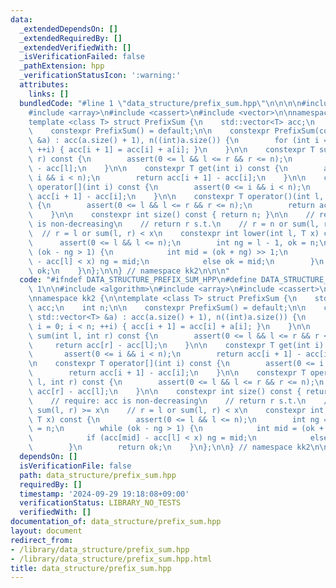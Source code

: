 ```yaml
---
data:
  _extendedDependsOn: []
  _extendedRequiredBy: []
  _extendedVerifiedWith: []
  _isVerificationFailed: false
  _pathExtension: hpp
  _verificationStatusIcon: ':warning:'
  attributes:
    links: []
  bundledCode: "#line 1 \"data_structure/prefix_sum.hpp\"\n\n\n\n#include <algorithm>\n\
    #include <array>\n#include <cassert>\n#include <vector>\n\nnamespace kk2 {\n\n\
    template <class T> struct PrefixSum {\n    std::vector<T> acc;\n    int n;\n\n\
    \    constexpr PrefixSum() = default;\n\n    constexpr PrefixSum(const std::vector<T>\
    \ &a) : acc(a.size() + 1), n((int)a.size()) {\n        for (int i = 0; i < n;\
    \ ++i) { acc[i + 1] = acc[i] + a[i]; }\n    }\n\n    constexpr T sum(int l, int\
    \ r) const {\n        assert(0 <= l && l <= r && r <= n);\n        return acc[r]\
    \ - acc[l];\n    }\n\n    constexpr T get(int i) const {\n        assert(0 <=\
    \ i && i < n);\n        return acc[i + 1] - acc[i];\n    }\n\n    constexpr T\
    \ operator[](int i) const {\n        assert(0 <= i && i < n);\n        return\
    \ acc[i + 1] - acc[i];\n    }\n\n    constexpr T operator()(int l, int r) const\
    \ {\n        assert(0 <= l && l <= r && r <= n);\n        return acc[r] - acc[l];\n\
    \    }\n\n    constexpr int size() const { return n; }\n\n    // require: acc\
    \ is non-decreasing\n    // return r s.t.\n    // r = n or sum(l, r) >= x\n  \
    \  // r = l or sum(l, r) < x\n    constexpr int lower(int l, T x) const {\n  \
    \      assert(0 <= l && l <= n);\n        int ng = l - 1, ok = n;\n        while\
    \ (ok - ng > 1) {\n            int mid = (ok + ng) >> 1;\n            if (acc[mid]\
    \ - acc[l] < x) ng = mid;\n            else ok = mid;\n        }\n        return\
    \ ok;\n    }\n};\n\n} // namespace kk2\n\n\n"
  code: "#ifndef DATA_STRUCTURE_PREFIX_SUM_HPP\n#define DATA_STRUCTURE_PREFIX_SUM_HPP\
    \ 1\n\n#include <algorithm>\n#include <array>\n#include <cassert>\n#include <vector>\n\
    \nnamespace kk2 {\n\ntemplate <class T> struct PrefixSum {\n    std::vector<T>\
    \ acc;\n    int n;\n\n    constexpr PrefixSum() = default;\n\n    constexpr PrefixSum(const\
    \ std::vector<T> &a) : acc(a.size() + 1), n((int)a.size()) {\n        for (int\
    \ i = 0; i < n; ++i) { acc[i + 1] = acc[i] + a[i]; }\n    }\n\n    constexpr T\
    \ sum(int l, int r) const {\n        assert(0 <= l && l <= r && r <= n);\n   \
    \     return acc[r] - acc[l];\n    }\n\n    constexpr T get(int i) const {\n \
    \       assert(0 <= i && i < n);\n        return acc[i + 1] - acc[i];\n    }\n\
    \n    constexpr T operator[](int i) const {\n        assert(0 <= i && i < n);\n\
    \        return acc[i + 1] - acc[i];\n    }\n\n    constexpr T operator()(int\
    \ l, int r) const {\n        assert(0 <= l && l <= r && r <= n);\n        return\
    \ acc[r] - acc[l];\n    }\n\n    constexpr int size() const { return n; }\n\n\
    \    // require: acc is non-decreasing\n    // return r s.t.\n    // r = n or\
    \ sum(l, r) >= x\n    // r = l or sum(l, r) < x\n    constexpr int lower(int l,\
    \ T x) const {\n        assert(0 <= l && l <= n);\n        int ng = l - 1, ok\
    \ = n;\n        while (ok - ng > 1) {\n            int mid = (ok + ng) >> 1;\n\
    \            if (acc[mid] - acc[l] < x) ng = mid;\n            else ok = mid;\n\
    \        }\n        return ok;\n    }\n};\n\n} // namespace kk2\n\n#endif // DATA_STRUCTURE_PREFIX_SUM_HPP\n"
  dependsOn: []
  isVerificationFile: false
  path: data_structure/prefix_sum.hpp
  requiredBy: []
  timestamp: '2024-09-29 19:18:08+09:00'
  verificationStatus: LIBRARY_NO_TESTS
  verifiedWith: []
documentation_of: data_structure/prefix_sum.hpp
layout: document
redirect_from:
- /library/data_structure/prefix_sum.hpp
- /library/data_structure/prefix_sum.hpp.html
title: data_structure/prefix_sum.hpp
---
```

